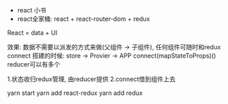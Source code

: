 - react 小书
- react全家桶: react + react-router-dom + redux

React = data + UI

效果: 数据不需要以派发的方式来做(父组件 -> 子组件), 任何组件可随时和redux connect
搭建的时候: store -> Provier -> APP
connect(mapStateToProps)()
reducer可以有多个

1.状态收归redux管理, 由reducer提供
2.connect借到组件上去

yarn start
yarn add react-redux
yarn add redux